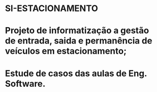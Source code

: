 # SI-ESTACIONAMENTO
# Projeto de informatização a gestão de entrada, saida e permanência de veículos em estacionamento;
# Estude de casos das aulas de Eng. Software.
